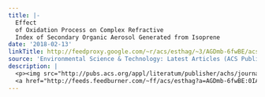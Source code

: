 ```yaml
---
title: |-
  Effect
  of Oxidation Process on Complex Refractive
  Index of Secondary Organic Aerosol Generated from Isoprene
date: '2018-02-13'
linkTitle: http://feedproxy.google.com/~r/acs/esthag/~3/AGDmb-6fwBE/acs.est.7b05852
source: 'Environmental Science & Technology: Latest Articles (ACS Publications)'
description: |
  <p><img src="http://pubs.acs.org/appl/literatum/publisher/achs/journals/content/esthag/0/esthag.ahead-of-print/acs.est.7b05852/20180212/images/medium/es-2017-05852a_0005.gif" alt="TOC Graphic"/></p><div><cite>Environmental Science & Technology</cite></div><div>DOI: 10.1021/acs.est.7b05852</div><div class="feedflare">
  <a href="http://feeds.feedburner.com/~ff/acs/esthag?a=AGDmb-6fwBE:0IA869eHgz0:yIl2AUoC8zA"><img src="http://feeds.feedburner.com/~ff/acs/esthag?d=yIl2AUoC8zA" border="0"></img></a>
---
```

